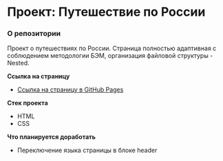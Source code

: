 # Проект: Путешествие по России

### О репозитории

Проект о путешествиях по России. Страница полностью адаптивная с соблюдением методологии БЭМ, организация файловой структуры - Nested.

**Ссылка на страницу**

* [Ссылка на страницу в GitHub Pages](https://alexeyitm.github.io/russian-travel/)

**Стек проекта**

* HTML
* CSS

**Что планируется доработать**

* Переключение языка страницы в блоке header